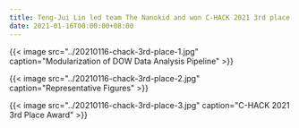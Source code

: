 ```yaml
---
title: Teng-Jui Lin led team The Nanokid and won C-HACK 2021 3rd place.
date: 2021-01-16T00:00:00+08:00
---
```


{{< image src="../20210116-chack-3rd-place-1.jpg" caption="Modularization of DOW Data Analysis Pipeline" >}}

{{< image src="../20210116-chack-3rd-place-2.jpg" caption="Representative Figures" >}}

{{< image src="../20210116-chack-3rd-place-3.jpg" caption="C-HACK 2021 3rd Place Award" >}}

